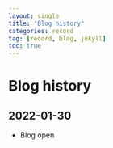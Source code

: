 ```yaml
---
layout: single
title: "Blog history"
categories: record
tag: [record, blog, jekyll]
toc: true
---
```

# Blog history

## 2022-01-30

- Blog open



